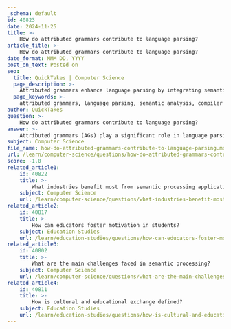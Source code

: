 ```yaml
---
_schema: default
id: 40823
date: 2024-11-25
title: >-
    How do attributed grammars contribute to language parsing?
article_title: >-
    How do attributed grammars contribute to language parsing?
date_format: MMM DD, YYYY
post_on_text: Posted on
seo:
  title: QuickTakes | Computer Science
  page_description: >-
    Attributed grammars enhance language parsing by integrating semantic analysis into the parsing process, facilitating efficient evaluation of semantic rules, and providing a formal structure beneficial for compiler and interpreter development.
  page_keywords: >-
    attributed grammars, language parsing, semantic analysis, compiler design, context-free grammars, parse tree, synthesized attributes, inherited attributes, bottom-up parsing, top-down parsing, L-attributed grammars, semantic rules, type checking, scope resolution, dynamic semantics, static semantics, programming languages
author: QuickTakes
question: >-
    How do attributed grammars contribute to language parsing?
answer: >-
    Attributed grammars (AGs) play a significant role in language parsing by providing a formal framework for semantic analysis, which is essential for understanding the meaning of syntactic structures in programming languages and other formal languages. Here are some key contributions of attributed grammars to language parsing:\n\n1. **Semantic Specification**: Attributed grammars extend context-free grammars (CFGs) by associating semantic rules with grammar productions. These rules define how to compute values (attributes) associated with the nodes of a parse tree, allowing for a more nuanced understanding of the language's semantics.\n\n2. **Synthesis and Inheritance of Attributes**: Attributes can be synthesized or inherited. Synthesized attributes are computed from the attributes of child nodes, while inherited attributes are derived from parent or sibling nodes. This allows for a flexible way to propagate information through the parse tree, which is crucial for semantic checks like type validation.\n\n3. **Evaluation During Parsing**: In S-attributed grammars, all attributes are synthesized, and their evaluation can be interleaved with bottom-up parsing. This means that as the parser recognizes a handle (a right-hand side of a production), it can immediately evaluate the associated semantic rules, making the parsing process more efficient.\n\n4. **L-attributed Grammars**: These are a special type of attributed grammar that allows attributes to be evaluated in a single left-to-right traversal of the abstract syntax tree. This characteristic makes L-attributed grammars particularly suitable for top-down parsing techniques, which are commonly used in many programming languages.\n\n5. **Reduction of Boilerplate Code**: By defining semantic actions within the grammar, attributed grammars help reduce repetitive coding in compiler implementations. This encapsulation of semantic rules within the grammar allows developers to focus on higher-level design rather than low-level implementation details.\n\n6. **Formal Framework for Semantic Analysis**: AGs provide a structured way to perform semantic analysis, which includes type checking, scope resolution, and other validations necessary for ensuring that the code adheres to the language's rules. This is often done by decorating the parse tree with additional information that can be used during later stages of compilation or interpretation.\n\n7. **Dynamic vs. Static Semantics**: Attributed grammars can be used to distinguish between dynamic and static semantics, allowing for a clear separation of concerns in language design and implementation.\n\nIn summary, attributed grammars enhance language parsing by integrating semantic analysis directly into the parsing process, allowing for efficient evaluation of semantic rules, and providing a formal structure that aids in the development of compilers and interpreters.
subject: Computer Science
file_name: how-do-attributed-grammars-contribute-to-language-parsing.md
url: /learn/computer-science/questions/how-do-attributed-grammars-contribute-to-language-parsing
score: -1.0
related_article1:
    id: 40822
    title: >-
        What industries benefit most from semantic processing applications?
    subject: Computer Science
    url: /learn/computer-science/questions/what-industries-benefit-most-from-semantic-processing-applications
related_article2:
    id: 40817
    title: >-
        How can educators foster motivation in students?
    subject: Education Studies
    url: /learn/education-studies/questions/how-can-educators-foster-motivation-in-students
related_article3:
    id: 40802
    title: >-
        What are the main challenges faced in semantic processing?
    subject: Computer Science
    url: /learn/computer-science/questions/what-are-the-main-challenges-faced-in-semantic-processing
related_article4:
    id: 40811
    title: >-
        How is cultural and educational exchange defined?
    subject: Education Studies
    url: /learn/education-studies/questions/how-is-cultural-and-educational-exchange-defined
---
```


&nbsp;